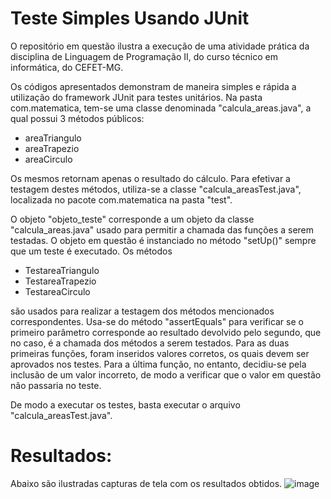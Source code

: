 # Teste Simples Usando JUnit

O repositório em questão ilustra a execução de uma atividade prática da disciplina de Linguagem de Programação II, do curso técnico em informática, do CEFET-MG.

Os códigos apresentados demonstram de maneira simples e rápida a utilização do framework JUnit para testes unitários. Na pasta com.matematica, tem-se uma classe denominada "calcula_areas.java", a qual possui 3 métodos públicos:
- areaTriangulo
- areaTrapezio
- areaCirculo

Os mesmos retornam apenas o resultado do cálculo. Para efetivar a testagem destes métodos, utiliza-se a classe "calcula_areasTest.java", localizada no pacote com.matematica na pasta "test". 

O objeto "objeto_teste" corresponde a um objeto da classe "calcula_areas.java" usado para permitir a chamada das funções a serem testadas. O objeto em questão é instanciado no método "setUp()" sempre que um teste é executado. Os métodos
- TestareaTriangulo
- TestareaTrapezio
- TestareaCirculo

são usados para realizar a testagem dos métodos mencionados correspondentes. Usa-se do método "assertEquals" para verificar se o primeiro parâmetro corresponde ao resultado devolvido pelo segundo, que no caso, é a chamada dos métodos a serem testados. Para as duas primeiras funções, foram inseridos valores corretos, os quais devem ser aprovados nos testes. Para a última função, no entanto, decidiu-se pela inclusão de um valor incorreto, de modo a verificar que o valor em questão não passaria no teste.

De modo a executar os testes, basta executar o arquivo "calcula_areasTest.java".

# Resultados:

Abaixo são ilustradas capturas de tela com os resultados obtidos.
![image](https://user-images.githubusercontent.com/51242342/140456230-92cde5d2-d2b2-4fdf-9bbf-d5a47f31ae89.png)

